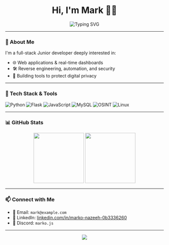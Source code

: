<h1 align="center">Hi, I'm Mark 👨‍💻</h1>
<p align="center">
  <img src="https://readme-typing-svg.herokuapp.com?font=Fira+Code&weight=700&size=22&pause=1000&color=0AFFEF&vCenter=true&center=true&width=500&lines=Software+Engineer+%7C+Reverse+Engineer;Full-Stack+Web+Developer+%7C+Python+%26+JS;Building+cool+stuff+that+matters." alt="Typing SVG">
</p>

---

### 🧠 About Me
I'm a full-stack Junior developer deeply interested in:
- 🌐 Web applications & real-time dashboards  
- 🛠️ Reverse engineering, automation, and security  
- 🧬 Building tools to protect digital privacy

---

### 🚀 Tech Stack & Tools
![Python](https://img.shields.io/badge/-Python-333?style=for-the-badge&logo=python)
![Flask](https://img.shields.io/badge/-Flask-333?style=for-the-badge&logo=flask)
![JavaScript](https://img.shields.io/badge/-JavaScript-333?style=for-the-badge&logo=javascript)
![MySQL](https://img.shields.io/badge/-MySQL-333?style=for-the-badge&logo=mysql)
![OSINT](https://img.shields.io/badge/-OSINT-333?style=for-the-badge&logo=virustotal)
![Linux](https://img.shields.io/badge/-Linux-333?style=for-the-badge&logo=linux)

---

### 📊 GitHub Stats

<p align="center">
  <img src="https://github-readme-stats.vercel.app/api?username=MarkThe&show_icons=true&theme=tokyonight&hide=issues&count_private=true" height="160" />
  <img src="https://github-readme-stats.vercel.app/api/top-langs/?username=MarkThe&layout=compact&theme=tokyonight" height="160" />
</p>

---

### 📫 Connect with Me

- 📧 Email: `mark@example.com`
- 💼 LinkedIn: [linkedin.com/in/marko-nazeeh-0b3336260](https://www.linkedin.com/in/marko-nazeeh-0b3336260/)
- 💬 Discord: `marko.js`
---

<p align="center">
  <img src="https://img.shields.io/badge/Made%20with-DevMarko-0affef?style=for-the-badge">
</p>

